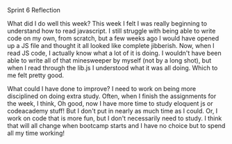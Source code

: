 Sprint 6 Reflection

What did I do well this week?
This week I felt I was really beginning to understand how to read javascript. I still struggle with being able to write code on my own, from scratch, but a few weeks ago I would have opened up a JS file and thought it all looked like complete jibberish. Now, when I read JS code, I actually know what a lot of it is doing. I wouldn't have been able to write all of that minesweeper by myself (not by a long shot), but when I read through the lib.js I understood what it was all doing. Which to me felt pretty good.

What could I have done to improve?
I need to work on being more disciplined on doing extra study. Often, when I finish the assignments for the week, I think, Oh good, now I have more time to study eloquent js or codeacademy stuff! But I don't put in nearly as much time as I could. Or, I work on code that is more fun, but I don't necessarily need to study. I think that will all change when bootcamp starts and I have no choice but to spend all my time working!
